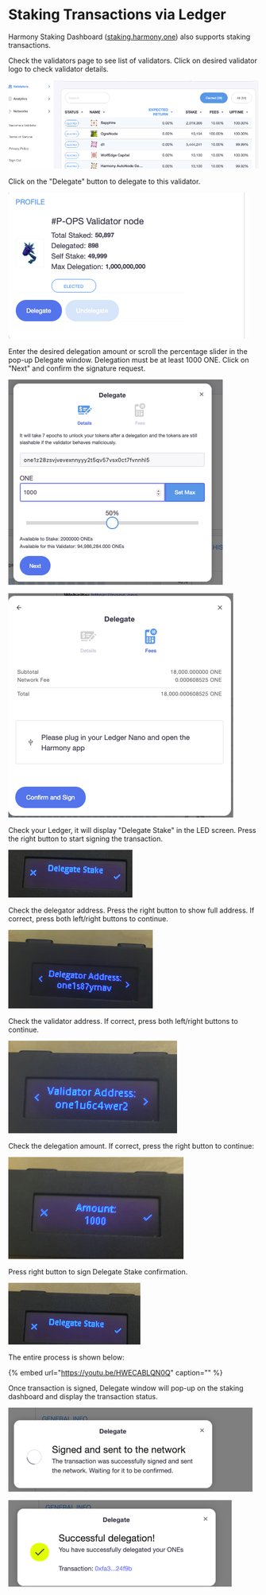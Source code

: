 # Staking Transactions via Ledger

Harmony Staking Dashboard \([staking.harmony.one](https://staking.harmony.one/validators)\) also supports staking transactions. 

Check the validators page to see list of validators. Click on desired validator logo to check validator details.

![](../../../.gitbook/assets/image%20%2860%29.png)

Click on the "Delegate" button to delegate to this validator.

![](../../../.gitbook/assets/image%20%287%29.png)

Enter the desired delegation amount or scroll the percentage slider in the pop-up Delegate window. Delegation must be at least 1000 ONE. Click on "Next" and confirm the signature request.

![](../../../.gitbook/assets/image%20%2829%29.png)

![](../../../.gitbook/assets/image%20%2821%29.png)

Check your Ledger, it will display "Delegate Stake" in the LED screen. Press the right button to start signing the transaction.

![](../../../.gitbook/assets/image%20%286%29.png)

Check the delegator address. Press the right button to show full address. If correct, press both left/right buttons to continue.

![](../../../.gitbook/assets/image%20%2813%29.png)

Check the validator address. If correct, press both left/right buttons to continue.

![](../../../.gitbook/assets/image%20%2893%29.png)

Check the delegation amount. If correct, press the right button to continue:

![](../../../.gitbook/assets/image%20%28102%29.png)

Press right button to sign Delegate Stake confirmation.

![](../../../.gitbook/assets/image%20%28165%29.png)

The entire process is shown below:

{% embed url="https://youtu.be/HWECABLQN0Q" caption="" %}

Once transaction is signed, Delegate window will pop-up on the staking dashboard and display the transaction status.

![](../../../.gitbook/assets/image%20%28160%29.png)

![](../../../.gitbook/assets/image%20%2811%29.png)



